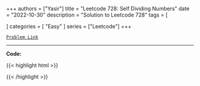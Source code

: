 
+++
authors = ["Yasir"]
title = "Leetcode 728: Self Dividing Numbers"
date = "2022-10-30"
description = "Solution to Leetcode 728"
tags = [
    
]
categories = [
    "Easy"
]
series = ["Leetcode"]
+++



[`Problem Link`](https://leetcode.com/problems/self-dividing-numbers/description/)

---

**Code:**

{{< highlight html >}}

{{< /highlight >}}

